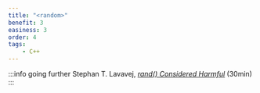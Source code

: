 ```yaml
---
title: "<random>"
benefit: 3
easiness: 3
order: 4
tags:
    - C++
---
```


:::info going further
Stephan T. Lavavej, [*rand() Considered Harmful*](https://youtu.be/0Ez-KqDTVXg) (30min)
:::